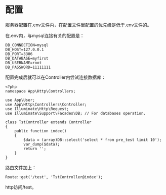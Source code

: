 # 配置

服务器配置在.env文件内，在配置文件里配置的优先级是低于.env文件的。

在.env内，与mysql连接有关的配置是：

    DB_CONNECTION=mysql
    DB_HOST=127.0.0.1
    DB_PORT=3306
    DB_DATABASE=myfirst
    DB_USERNAME=root
    DB_PASSWORD=11111111

配置完成后就可以在Controller内尝试连接数据库：

    <?php
    namespace App\Http\Controllers;

    use App\User;
    use App\Http\Controllers\Controller;
    use Illuminate\Http\Request;
    use Illuminate\Support\Facades\DB; // For databases operation.

    class TstController extends Controller
    {
        public function index()
        {
            $data = (array)DB::select('select * from pre_test limit 10');
            var_dump($data);
            return '';
        }
    }

路由文件加上：

    Route::get('/test', 'TstController@index');

http访问/test。